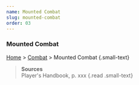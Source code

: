 ```yaml
---
name: Mounted Combat
slug: mounted-combat
order: 03
---
```

### Mounted Combat
[Home](dm-operations-center) > [Combat](combat) > Mounted Combat {.small-text}

> **Sources** <br/>
> Player's Handbook, p. xxx
{.read .small-text}